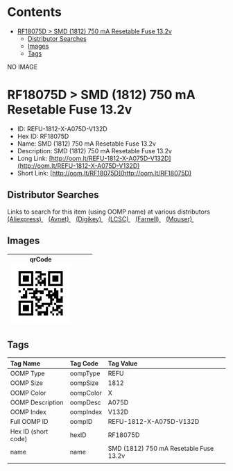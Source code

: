 



Contents
========

* [RF18075D > SMD (1812) 750 mA Resetable Fuse 13.2v](#rf18075d--smd-1812-750-ma-resetable-fuse-132v)
	* [Distributor Searches](#distributor-searches)
	* [Images](#images)
	* [Tags](#tags)
  
NO IMAGE  
# RF18075D > SMD (1812) 750 mA Resetable Fuse 13.2v

- ID: REFU-1812-X-A075D-V132D
- Hex ID: RF18075D
- Name: SMD (1812) 750 mA Resetable Fuse 13.2v
- Description: SMD (1812) 750 mA Resetable Fuse 13.2v
- Long Link: [http://oom.lt/REFU-1812-X-A075D-V132D](http://oom.lt/REFU-1812-X-A075D-V132D)
- Short Link: [http://oom.lt/RF18075D](http://oom.lt/RF18075D)

## Distributor Searches
  
Links to search for this item (using OOMP name) at various distributors  
[(Aliexpress) ](https://www.aliexpress.com/wholesale?SearchText=1117SMD+1812+750+mA+Resetable+Fuse+13.2v)&nbsp;&nbsp;&nbsp;[(Avnet) ](https://www.avnet.com/shop/us/search/SMD+1812+750+mA+Resetable+Fuse+13.2v)&nbsp;&nbsp;&nbsp;[(Digikey) ](https://www.digikey.co.uk/en/products/result?s=SMD+1812+750+mA+Resetable+Fuse+13.2v)&nbsp;&nbsp;&nbsp;[(LCSC) ](https://www.lcsc.com/search?q=SMD+1812+750+mA+Resetable+Fuse+13.2v)&nbsp;&nbsp;&nbsp;[(Farnell) ](https://uk.farnell.com/search?st=SMD+1812+750+mA+Resetable+Fuse+13.2v)&nbsp;&nbsp;&nbsp;[(Mouser) ](https://www.mouser.com/c/?q=SMD+1812+750+mA+Resetable+Fuse+13.2v)&nbsp;&nbsp;&nbsp;
## Images
  

|qrCode<br>[![](https://raw.githubusercontent.com/oomlout/oomlout_OOMP_parts_V2/main/REFU/1812/X/A075D/V132D/qrCode_140.png)](https://github.com/oomlout/oomlout_OOMP_parts_V2/tree/main/REFU/1812/X/A075D/V132D/qrCode.png)||||
| :---: | :---: | :---: | :---: |

## Tags
  

|Tag Name|Tag Code|Tag Value|
| :--- | :--- | :--- |
|OOMP Type|oompType|REFU|
|OOMP Size|oompSize|1812|
|OOMP Color|oompColor|X|
|OOMP Description|oompDesc|A075D|
|OOMP Index|oompIndex|V132D|
|Full OOMP ID|oompID|REFU-1812-X-A075D-V132D|
|Hex ID (short code)|hexID|RF18075D|
|name|name|SMD (1812) 750 mA Resetable Fuse 13.2v|
||||
